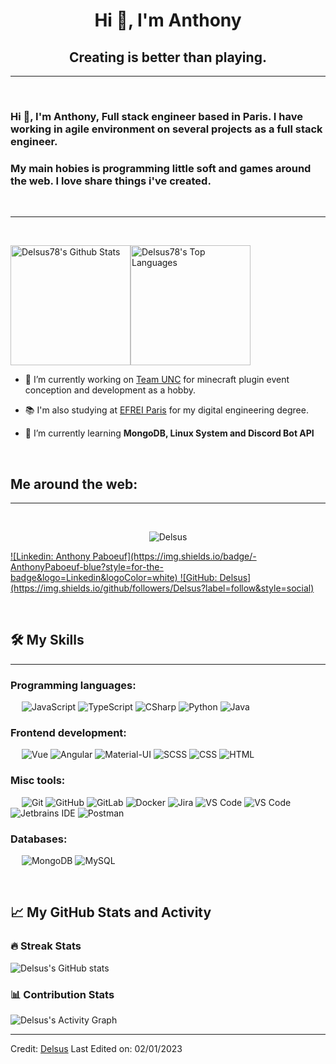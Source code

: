 <h1 align="center">Hi 👋, I'm Anthony</h1>
<h2 align="center">Creating is better than playing.</h2>

-------------------
&emsp;
<h3 align="left">Hi 👋, I'm Anthony, Full stack engineer based in Paris. I have working in agile environment on several projects as a full stack engineer.</h3>
<h3 align="left">My main hobies is programming little soft and games around the web. I love share things i've created.</h3>
&emsp;

-------------------
&emsp;

<img alt="Delsus78's Github Stats" src="https://github-readme-stats.vercel.app/api/?username=Delsus78&show_icons=true&include_all_commits=true&count_private=true&theme=react&hide_border=true&bg_color=1F222E&title_color=F85D7F&icon_color=F8D866" height="192px"/><img alt="Delsus78's Top Languages" src="https://github-readme-stats.vercel.app/api/top-langs/?username=Delsus78&langs_count=8&layout=compact&theme=react&hide_border=true&bg_color=1F222E&title_color=F85D7F&icon_color=F8D866" height="192px"/>


- 🔭 I’m currently working on [Team UNC](https://github.com/UNCTeam) for minecraft plugin event conception and development as a hobby.
- 📚 I'm also studying at [EFREI Paris](https://www.efrei.fr/) for my digital engineering degree.

- 🌱 I’m currently learning **MongoDB, Linux System and Discord Bot API**

&emsp;

## Me around the web:
-------------------


&emsp;
<p align="center"> <img src="https://komarev.com/ghpvc/?username=Delsus78&label=Profile%20views&color=0e75b6&style=for-the-badge" alt="Delsus" /> </p>
<a href="https://www.linkedin.com/in/anthony-paboeuf-041b25209/">
    ![Linkedin: Anthony Paboeuf](https://img.shields.io/badge/-AnthonyPaboeuf-blue?style=for-the-badge&logo=Linkedin&logoColor=white)
</a>
<a href="https://github.com/Delsus78">
    ![GitHub: Delsus](https://img.shields.io/github/followers/Delsus?label=follow&style=social)
</a>

&emsp;

## 🛠️ My Skills
-------------------
### Programming languages:
&emsp;
![JavaScript](https://img.shields.io/badge/-JavaScript-000?style=for-the-badge&logo=JavaScript)
![TypeScript](https://img.shields.io/badge/-TypeScript-000?style=for-the-badge&logo=TypeScript&logoColor=007ACC)
![CSharp](https://img.shields.io/badge/-CSharp-000?style=for-the-badge&logo=CSharp)
![Python](https://img.shields.io/badge/-Python-000?style=for-the-badge&logo=Python)
![Java](https://img.shields.io/badge/-Java-000?style=for-the-badge&logo=Java)
### Frontend development:
&emsp;
![Vue](https://img.shields.io/badge/-Vue-000?style=for-the-badge&logo=Vue)
![Angular](https://img.shields.io/badge/-Angular-000?style=for-the-badge&logo=Angular)
![Material-UI](https://img.shields.io/badge/-Material--UI-000?style=for-the-badge&logo=Material-UI)
![SCSS](https://img.shields.io/badge/-SCSS-000?style=for-the-badge&logo=Sass)
![CSS](https://img.shields.io/badge/-CSS-000?style=for-the-badge&logo=CSS3)
![HTML](https://img.shields.io/badge/-HTML-000?style=for-the-badge&logo=HTML5)
### Misc tools:
&emsp;
![Git](https://img.shields.io/badge/-Git-000?style=for-the-badge&logo=Git)
![GitHub](https://img.shields.io/badge/-GitHub-000?style=for-the-badge&logo=GitHub)
![GitLab](https://img.shields.io/badge/-GitLab-000?style=for-the-badge&logo=GitLab)
![Docker](https://img.shields.io/badge/-Docker-000?style=for-the-badge&logo=Docker)
![Jira](https://img.shields.io/badge/-Jira-000?style=for-the-badge&logo=Jira)
![VS Code](https://img.shields.io/badge/-VS%20Code-000?style=for-the-badge&logo=Visual-Studio-Code)
![VS Code](https://img.shields.io/badge/-VS%20Code-000?style=for-the-badge&logo=Visual-Studio-Code)
![Jetbrains IDE](https://img.shields.io/badge/-Jetbrains%20-000?style=for-the-badge&logo=Intellij-IDEA)
![Postman](https://img.shields.io/badge/-Postman-000?style=for-the-badge&logo=Postman)

### Databases:
&emsp;
![MongoDB](https://img.shields.io/badge/-MongoDB-000?style=for-the-badge&logo=MongoDB)
![MySQL](https://img.shields.io/badge/-MySQL-000?style=for-the-badge&logo=MySQL)


&emsp;

## 📈 My GitHub Stats and Activity

### 🔥 Streak Stats

![Delsus's GitHub stats](https://github-readme-streak-stats.herokuapp.com/?user=Delsus78&theme=tokyonight&hide_border=true)

### 📊 Contribution Stats

<img alt="Delsus's Activity Graph" src="https://github-readme-activity-graph.cyclic.app/graph/?username=Delsus78&bg_color=1F222E&color=F8D866&line=F85D7F&point=FFFFFF&hide_border=true" />

------
Credit: [Delsus](https://github.com/Delsus)
Last Edited on: 02/01/2023
